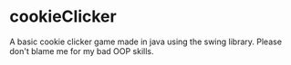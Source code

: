 # cookieClicker
A basic cookie clicker game made in java using the swing library. Please don't blame me for my bad OOP skills.
